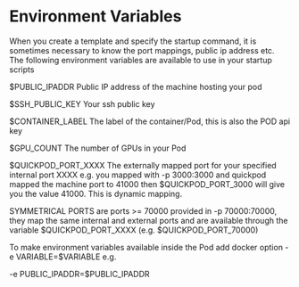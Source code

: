 # Environment Variables

When you create a template and specify the startup command, it is sometimes necessary to know the port mappings, public ip address etc. The following environment variables are available to use in your startup scripts&#x20;

$PUBLIC\_IPADDR Public IP address of the machine hosting your pod

$SSH\_PUBLIC\_KEY Your ssh public key

$CONTAINER\_LABEL The label of the container/Pod, this is also the POD api key&#x20;

$GPU\_COUNT The number of GPUs in your Pod&#x20;

$QUICKPOD\_PORT\_XXXX The externally mapped port for your specified internal port XXXX e.g. you mapped with -p 3000:3000 and quickpod mapped the machine port to 41000 then $QUICKPOD\_PORT\_3000 will give you the value 41000. This is dynamic mapping.

SYMMETRICAL PORTS are ports >= 70000 provided in -p 70000:70000, they map the same internal and external ports and are available through the variable $QUICKPOD\_PORT\_XXXX (e.g. $QUICKPOD\_PORT\_70000)

To make environment variables available inside the Pod add docker option -e VARIABLE=$VARIABLE e.g.

-e PUBLIC\_IPADDR=$PUBLIC\_IPADDR
